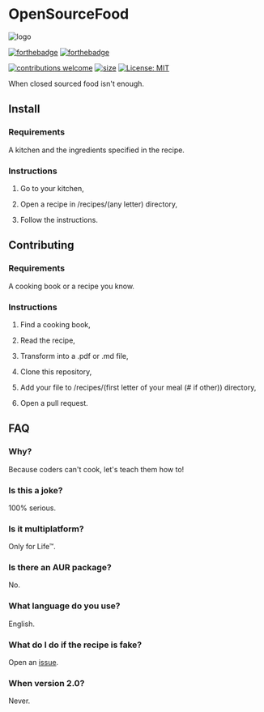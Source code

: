 # OpenSourceFood

![logo](https://user-images.githubusercontent.com/79367505/151184365-b8dbc350-6f5c-45bf-90df-5c6bfe339102.png)

[![forthebadge](https://forthebadge.com/images/badges/built-with-grammas-recipe.svg)](https://forthebadge.com)
[![forthebadge](https://forthebadge.com/images/badges/mom-made-pizza-rolls.svg)](https://forthebadge.com)

[![contributions welcome](https://img.shields.io/badge/contributions-welcome-brightgreen.svg?style=flat)](https://github.com/Gcat101/open-source-food/pulls)
[![size](https://img.shields.io/badge/dynamic/json?color=informational&label=Size&query=2.size&suffix=%20Bytes&url=https%3A%2F%2Fapi.github.com%2Frepos%2FGcat101%2Fopen-source-food%2Fcontents)](https://github.com/Gcat101/open-source-food/tree/main/recipes)
[![License: MIT](https://img.shields.io/badge/License-MIT-yellow.svg)](https://opensource.org/licenses/MIT)

When closed sourced food isn't enough.

## Install

### Requirements

A kitchen and the ingredients specified in the recipe.

### Instructions

1. Go to your kitchen,

2. Open a recipe in /recipes/(any letter) directory,

3. Follow the instructions.

## Contributing

### Requirements

A cooking book or a recipe you know.

### Instructions

1. Find a cooking book,

2. Read the recipe,

3. Transform into a .pdf or .md file,

4. Clone this repository,

5. Add your file to /recipes/(first letter of your meal (# if other)) directory,

6. Open a pull request.

## FAQ

### Why?

Because coders can't cook, let's teach them how to!

### Is this a joke?

100% serious.

### Is it multiplatform?

Only for Life™.

### Is there an AUR package?

No.

### What language do you use?

English.

### What do I do if the recipe is fake?

Open an [issue](https://github.com/Gcat101/open-source-food/issues).

### When version 2.0?

Never.
